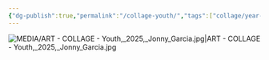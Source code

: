 ```yaml
---
{"dg-publish":true,"permalink":"/collage-youth/","tags":["collage/year-2025","c/dance","c/dance/tarraxinha","c/hand","c/breast","c/ass","c/calcinha","c/colour-purple","c/body","c/flat-background","c/colour-white","c/colour-monochromatic","c/N/CL"],"created":"2025-04-14T11:24:38.116-04:00","updated":"2025-09-09T17:08:51.824-04:00"}
---
```



![MEDIA/ART - COLLAGE - Youth,_2025,_Jonny_Garcia.jpg|ART - COLLAGE - Youth,_2025,_Jonny_Garcia.jpg](/img/user/MEDIA/ART%20-%20COLLAGE%20-%20Youth,_2025,_Jonny_Garcia.jpg)
